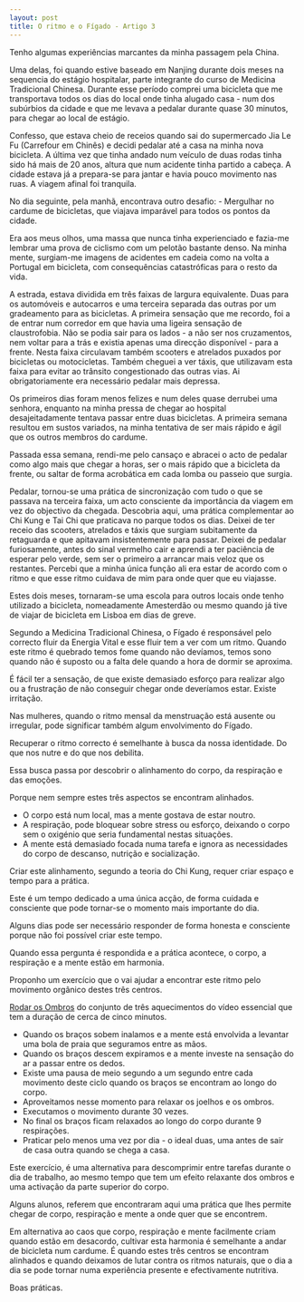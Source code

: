 ```yaml
---
layout: post
title: O ritmo e o Fígado - Artigo 3
--- 
```


Tenho algumas experiências marcantes da minha passagem pela China.

Uma delas, foi quando estive baseado em Nanjing durante dois meses na sequencia do estágio hospitalar, parte integrante do curso de Medicina Tradicional Chinesa. Durante esse período comprei uma bicicleta que me transportava todos os dias do local onde tinha alugado casa - num dos subúrbios da cidade e que me levava a pedalar durante quase 30 minutos, para chegar ao local de estágio.

Confesso, que estava cheio de receios quando sai do supermercado Jia Le Fu (Carrefour em Chinês) e decidi pedalar até a casa na minha nova bicicleta. A última vez que tinha andado num veículo de duas rodas tinha sido há mais de 20 anos, altura que num acidente tinha partido a cabeça. A cidade estava já a prepara-se para jantar e havia pouco movimento nas ruas. A viagem afinal foi tranquila. 

No dia seguinte, pela manhã, encontrava outro desafio: - Mergulhar no cardume de bicicletas, que viajava imparável para todos os pontos da cidade. 

Era aos meus olhos, uma massa que nunca tinha experienciado e fazia-me lembrar uma prova de ciclismo com um pelotão bastante denso. Na minha mente, surgiam-me imagens de acidentes em cadeia como na volta a Portugal em bicicleta, com consequências catastróficas para o resto da vida.

A estrada, estava dividida em três faixas de largura equivalente. Duas para os automóveis e autocarros e uma terceira separada das outras por um gradeamento para as bicicletas. A primeira sensação que me recordo, foi a de entrar num corredor em que havia uma ligeira sensação de claustrofobia. Não se podia sair para os lados - a não ser nos cruzamentos, nem voltar para a trás e existia apenas uma direcção disponível - para a frente. Nesta faixa circulavam também scooters e atrelados puxados por bicicletas ou motocicletas. Também cheguei a ver táxis, que utilizavam esta faixa para evitar ao trânsito congestionado das outras vias. Ai obrigatoriamente era necessário pedalar mais depressa.  

Os primeiros dias foram menos felizes e num deles quase derrubei uma senhora, enquanto na minha pressa de chegar ao hospital desajeitadamente tentava passar entre duas bicicletas. A primeira semana resultou em sustos variados, na minha tentativa de ser mais rápido e ágil que os outros membros do cardume.

Passada essa semana, rendi-me pelo cansaço e abracei o acto de pedalar como algo mais que chegar a horas, ser o mais rápido que a bicicleta da frente, ou saltar de forma acrobática em cada lomba ou passeio que surgia. 

Pedalar, tornou-se uma prática de sincronização com tudo o que se passava na terceira faixa, um acto consciente da importância da viagem em vez do objectivo da chegada. Descobria aqui, uma prática complementar ao Chi Kung e Tai Chi que praticava no parque todos os dias. Deixei de ter receio das scooters, atrelados e táxis que surgiam subitamente da retaguarda e que apitavam insistentemente para passar. Deixei de pedalar furiosamente, antes do sinal vermelho cair e aprendi a ter paciência de esperar pelo verde, sem ser o primeiro a arrancar mais veloz que os restantes. Percebi que a minha única função ali era estar de acordo com o ritmo e que esse ritmo cuidava de mim para onde quer que eu viajasse. 

Estes dois meses, tornaram-se uma escola para outros locais onde tenho utilizado a bicicleta, nomeadamente Amesterdão ou mesmo quando já tive de viajar de bicicleta em Lisboa em dias de greve. 

Segundo a Medicina Tradicional Chinesa, o Fígado é responsável pelo correcto fluir da Energia Vital e esse fluir tem a ver com um ritmo. Quando este ritmo é quebrado temos fome quando não devíamos, temos sono quando não é suposto ou a falta dele quando a hora de dormir se aproxima. 

É fácil ter a sensação, de que existe demasiado esforço para realizar algo ou a frustração de não conseguir chegar onde deveríamos estar. Existe irritação.

Nas mulheres, quando o ritmo mensal da menstruação está ausente ou irregular, pode significar também algum envolvimento do Fígado. 

Recuperar o ritmo correcto é semelhante à busca da nossa identidade. Do que nos nutre e do que nos debilita. 

Essa busca passa por descobrir o alinhamento do corpo, da respiração e das emoções. 

Porque nem sempre estes três aspectos se encontram alinhados.

+ O corpo está num local, mas a mente gostava de estar noutro. 
+ A respiração, pode bloquear sobre stress ou esforço, deixando o corpo sem o oxigénio que seria fundamental nestas situações.
+ A mente está demasiado focada numa tarefa e ignora as necessidades do corpo de descanso, nutrição e socialização. 

Criar este alinhamento, segundo a teoria do Chi Kung, requer criar espaço e tempo para a prática.

Este é um tempo dedicado a uma única acção, de forma cuidada e consciente que pode tornar-se o momento mais importante do dia. 

Alguns dias pode ser necessário responder de forma honesta e consciente porque não foi possível criar este tempo. 

Quando essa pergunta é respondida e a prática acontece, o corpo, a respiração e a mente estão em harmonia. 

Proponho um exercício que o vai ajudar a encontrar este ritmo pelo movimento orgânico destes três centros. 

[Rodar os Ombros](https://vimeo.com/60335737#t=6m53s) do conjunto de três aquecimentos do vídeo essencial que tem a duração de cerca de cinco minutos.

+ Quando os braços sobem inalamos e a mente está envolvida a levantar uma bola de praia que seguramos entre as mãos. 
+ Quando os braços descem expiramos e a mente investe na sensação do ar a passar entre os dedos.
+ Existe uma pausa de meio segundo a um segundo entre cada movimento deste ciclo quando os braços se encontram ao longo do corpo. 
+ Aproveitamos nesse momento para relaxar os joelhos e os ombros. 
+ Executamos o movimento durante 30 vezes.
+ No final os braços ficam relaxados ao longo do corpo durante 9 respirações. 
+ Praticar pelo menos uma vez por dia - o ideal duas, uma antes de sair de casa outra quando se chega a casa. 

Este exercício, é uma alternativa para descomprimir entre tarefas durante o dia de trabalho, ao mesmo tempo que tem um efeito relaxante dos ombros e uma activação da parte superior do corpo.

Alguns alunos, referem que encontraram aqui uma prática que lhes permite chegar de corpo, respiração e mente a onde quer que se encontrem.

Em alternativa ao caos que corpo, respiração e mente facilmente criam quando estão em desacordo, cultivar esta harmonia é semelhante a andar de bicicleta num cardume. É quando estes três centros se encontram alinhados e quando deixamos de lutar contra os ritmos naturais, que o dia a dia se pode tornar numa experiência presente e efectivamente nutritiva.

Boas práticas. 
